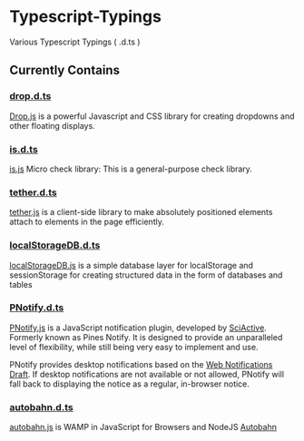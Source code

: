 # Typescript-Typings
Various Typescript Typings ( .d.ts )

## Currently Contains

### [drop.d.ts](https://github.com/a904guy/Typescript-Typings/blob/master/typings/drop.d.ts)
[Drop.js](https://github.com/HubSpot/drop) is a powerful Javascript and CSS library for creating dropdowns and other floating displays.

### [is.d.ts](https://github.com/a904guy/Typescript-Typings/blob/master/typings/is.d.ts)
[is.js](http://is.js.org) Micro check library: This is a general-purpose check library.

### [tether.d.ts](https://github.com/a904guy/Typescript-Typings/blob/master/typings/tether.d.ts)
[tether.js](http://github.hubspot.com/tether/) is a client-side library to make absolutely positioned elements attach to elements in the page efficiently.

### [localStorageDB.d.ts](https://github.com/a904guy/Typescript-Typings/blob/master/typings/localStorageDB.d.ts)
[localStorageDB.js](https://github.com/knadh/localStorageDB) is a simple database layer for localStorage and sessionStorage for creating structured data in the form of databases and tables

### [PNotify.d.ts](https://github.com/a904guy/Typescript-Typings/blob/master/typings/PNotify.d.ts)
[PNotify.js](http://sciactive.com/pnotify/) is a JavaScript notification plugin, developed by [SciActive](http://sciactive.com/). Formerly known as Pines Notify. It is designed to provide an unparalleled level of flexibility, while still being very easy to implement and use.

PNotify provides desktop notifications based on the [Web Notifications Draft](http://www.w3.org/TR/notifications/). If desktop notifications are not available or not allowed, PNotify will fall back to displaying the notice as a regular, in-browser notice.

### [autobahn.d.ts](https://github.com/a904guy/Typescript-Typings/blob/master/typings/autobahn.d.ts)
[autobahn.js](https://github.com/tavendo/AutobahnJS) is WAMP in JavaScript for Browsers and NodeJS [Autobahn](http://autobahn.ws/js)
